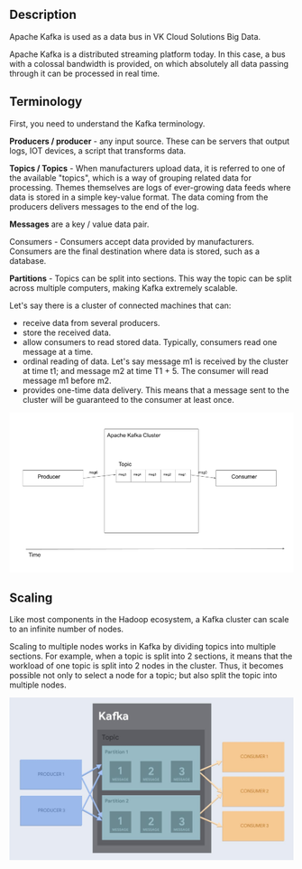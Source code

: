 Description
-----------

Apache Kafka is used as a data bus in VK Cloud Solutions Big Data.

Apache Kafka is a distributed streaming platform today. In this case, a bus with a colossal bandwidth is provided, on which absolutely all data passing through it can be processed in real time.

Terminology
-----------

First, you need to understand the Kafka terminology.

**Producers / producer** - any input source. These can be servers that output logs, IOT devices, a script that transforms data.

**Topics / Topics** - When manufacturers upload data, it is referred to one of the available "topics", which is a way of grouping related data for processing. Themes themselves are logs of ever-growing data feeds where data is stored in a simple key-value format. The data coming from the producers delivers messages to the end of the log.

**Messages** are a key / value data pair.

Consumers - Consumers accept data provided by manufacturers. Consumers are the final destination where data is stored, such as a database.

**Partitions** - Topics can be split into sections. This way the topic can be split across multiple computers, making Kafka extremely scalable.

Let's say there is a cluster of connected machines that can:

*   receive data from several producers.
*   store the received data.
*   allow consumers to read stored data. Typically, consumers read one message at a time.
*   ordinal reading of data. Let's say message m1 is received by the cluster at time t1; and message m2 at time T1 + 5. The consumer will read message m1 before m2.
*   provides one-time data delivery. This means that a message sent to the cluster will be guaranteed to the consumer at least once.

![](./assets/1598824864788-simple_kafka.png)

Scaling
-------

Like most components in the Hadoop ecosystem, a Kafka cluster can scale to an infinite number of nodes.

Scaling to multiple nodes works in Kafka by dividing topics into multiple sections. For example, when a topic is split into 2 sections, it means that the workload of one topic is split into 2 nodes in the cluster. Thus, it becomes possible not only to select a node for a topic; but also split the topic into multiple nodes.

![](./assets/1598826231363-kafkapatitions.jpg)